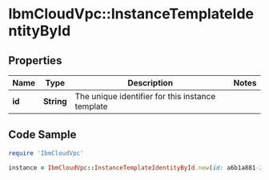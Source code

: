 # IbmCloudVpc::InstanceTemplateIdentityById

## Properties

Name | Type | Description | Notes
------------ | ------------- | ------------- | -------------
**id** | **String** | The unique identifier for this instance template | 

## Code Sample

```ruby
require 'IbmCloudVpc'

instance = IbmCloudVpc::InstanceTemplateIdentityById.new(id: a6b1a881-2ce8-41a3-80fc-36316a73f803)
```


